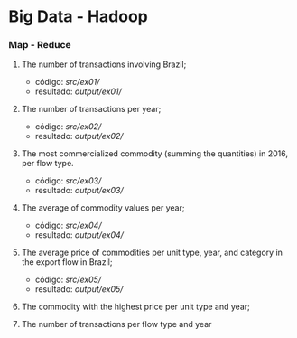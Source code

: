 # Big Data - Hadoop 
### Map - Reduce

1. The number of transactions involving Brazil;
    * código: *src/ex01/*
    * resultado: *output/ex01/*
    
2. The number of transactions per year;
    * código: *src/ex02/*
    * resultado: *output/ex02/*
    
3. The most commercialized commodity (summing the quantities) in 2016, per flow type.
    * código: *src/ex03/*
    * resultado: *output/ex03/*
    
4. The average of commodity values per year;
    * código: *src/ex04/*
    * resultado: *output/ex04/*
    
5. The average price of commodities per unit type, year, and category in the export flow in
Brazil;
    * código: *src/ex05/*
    * resultado: *output/ex05/*

6. The commodity with the highest price per unit type and year;

7. The number of transactions per flow type and year
